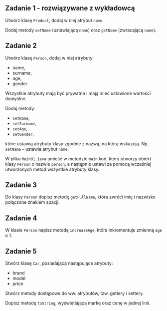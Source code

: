 ## Zadanie 1 - rozwiązywane z wykładowcą

Utwórz klasę `Product`, dodaj w niej atrybut `name`. 

Dodaj metody `setName` (ustawiającą `name`)  oraz `getName` (zwracającą `name`).



## Zadanie 2

Utwórz klasę `Person`, dodaj w niej atrybuty:

- name,
- surname,
- age,
- gender.

Wszystkie atrybuty mają być prywatne i mają mieć ustawione wartości domyślne.

Dodaj metody:  
- `setName`,
- `setSurname`,
- `setAge`,
- `setGender`,  

które ustawią atrybuty klasy zgodnie z nazwą, na którą wskazują.
Np. `setName` – ustawia atrybut `name`.

W pliku `Main01.java` umieść w metodzie `main` kod, który utworzy obiekt klasy `Person` o nazwie `person`, a następnie
ustawi za pomocą wcześniej utworzonych metod wszystkie atrybuty klasy.



## Zadanie 3

Do klasy `Person` dopisz metodę `getFullName`, która zwróci imię i nazwisko połączone znakiem spacji.



## Zadanie 4

W klasie `Person` napisz metodę `increaseAge`, która inkrementuje zmienną `age` o 1.



## Zadanie 5

Stwórz klasę `Car`, posiadającą następujące atrybuty:

- brand
- model
- price

Stwórz metody dostępowe do ww. atrybutów, tzw. gettery i settery.

Dopisz metodę `toString`, wyświetlającą markę oraz cenę w jednej linii.

